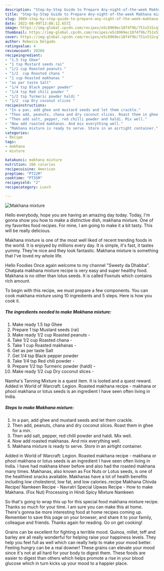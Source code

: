 ```yaml
---
description: "Step-by-Step Guide to Prepare Any-night-of-the-week Makhana mixture"
title: "Step-by-Step Guide to Prepare Any-night-of-the-week Makhana mixture"
slug: 3089-step-by-step-guide-to-prepare-any-night-of-the-week-makhana-mixture
date: 2022-08-09T13:08:12.657Z
image: https://img-global.cpcdn.com/recipes/e5c8969ec18f4f9b/751x532cq70/makhana-mixture-recipe-main-photo.jpg
thumbnail: https://img-global.cpcdn.com/recipes/e5c8969ec18f4f9b/751x532cq70/makhana-mixture-recipe-main-photo.jpg
cover: https://img-global.cpcdn.com/recipes/e5c8969ec18f4f9b/751x532cq70/makhana-mixture-recipe-main-photo.jpg
author: Rebecca Delgado
ratingvalue: 4
reviewcount: 20266
recipeingredient:
- "1.5 tsp Ghee"
- "1 tsp Mustard seeds rai"
- "1/2 cup Roasted peanuts "
- "1/2  cup Roasted chana "
- "1 cup Roasted makhanas "
- "as per taste Salt"
- "1/4 tsp Black pepper powder"
- "1/4 tsp Red chili powder "
- "1/2 tsp Turmeric powder haldi "
- "1/2  cup Dry coconut slices "
recipeinstructions:
- "In a pan, add ghee and mustard seeds and let them crackle."
- "Then add, peanuts, chana and dry coconut slices. Roast them in ghee for a min."
- "Then add salt, pepper, red chilli powder and haldi. Mix well."
- "Now add roasted makhanas. And mix everything well."
- "Makhana mixture is ready to serve. Store in an airtight container."
categories:
- Recipe
tags:
- makhana
- mixture

katakunci: makhana mixture 
nutrition: 266 calories
recipecuisine: American
preptime: "PT22M"
cooktime: "PT35M"
recipeyield: "2"
recipecategory: Lunch

---
```



![Makhana mixture](https://img-global.cpcdn.com/recipes/e5c8969ec18f4f9b/751x532cq70/makhana-mixture-recipe-main-photo.jpg)

Hello everybody, hope you are having an amazing day today. Today, I'm gonna show you how to make a distinctive dish, makhana mixture. One of my favorites food recipes. For mine, I am going to make it a bit tasty. This will be really delicious.

Makhana mixture is one of the most well liked of recent trending foods in the world. It is enjoyed by millions every day. It is simple, it's fast, it tastes yummy. They're nice and they look fantastic. Makhana mixture is something that I've loved my whole life.

Hello Foodies Once again welcome to my channel &#34;Sweety da Dhabba&#34;. Chatpata makhana mixture recipe is very easy and super healthy food. Makhana is no other than lotus seeds. It is called Foxnuts which contains rich amount.


To begin with this recipe, we must prepare a few components. You can cook makhana mixture using 10 ingredients and 5 steps. Here is how you cook it.

<!--inarticleads1-->

##### The ingredients needed to make Makhana mixture:

1. Make ready 1.5 tsp Ghee
1. Prepare 1 tsp Mustard seeds (rai)
1. Make ready 1/2 cup Roasted peanuts -
1. Take 1/2  cup Roasted chana -
1. Take 1 cup Roasted makhanas -
1. Get as per taste Salt
1. Get 1/4 tsp Black pepper powder
1. Take 1/4 tsp Red chili powder -
1. Prepare 1/2 tsp Turmeric powder (haldi) -
1. Make ready 1/2  cup Dry coconut slices -


Namha&#39;s Tanning Mixture is a quest item. It is looted and a quest reward. Added in World of Warcraft: Legion. Roasted makhana recipe - makhana or phool makhana or lotus seeds is an ingredient I have seen often living in India. 

<!--inarticleads2-->

##### Steps to make Makhana mixture:

1. In a pan, add ghee and mustard seeds and let them crackle.
1. Then add, peanuts, chana and dry coconut slices. Roast them in ghee for a min.
1. Then add salt, pepper, red chilli powder and haldi. Mix well.
1. Now add roasted makhanas. And mix everything well.
1. Makhana mixture is ready to serve. Store in an airtight container.


Added in World of Warcraft: Legion. Roasted makhana recipe - makhana or phool makhana or lotus seeds is an ingredient I have seen often living in India. I have had makhana kheer before and also had the roasted makhana many times. Makhanas, also known as Fox Nuts or Lotus seeds, is one of the healthiest snacks available. Makhanas have a lot of health benefits including low cholesterol, low fat, and low calories..recipe Makhana Chivda Recipe/ Namkeen Recipe - Navratri Special Upwas Recipe - How to make Makhana. (Fox Nut) Processing in Hindi Spicy Mixture Namkeen 

So that's going to wrap this up for this special food makhana mixture recipe. Thanks so much for your time. I am sure you can make this at home. There's gonna be more interesting food at home recipes coming up. Remember to save this page on your browser, and share it to your family, colleague and friends. Thanks again for reading. Go on get cooking!

Grains can be excellent for fighting a terrible mood. Quinoa, millet, teff and barley are all really wonderful for helping raise your happiness levels. They help you feel full as well which can really help to make your mood better. Feeling hungry can be a real downer! These grains can elevate your mood since it's not at all hard for your body to digest them. These foods are easier to digest than others which helps promote a rise in your blood glucose which in turn kicks up your mood to a happier place.
